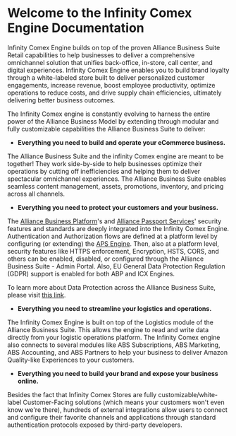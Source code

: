 # Welcome to the Infinity Comex Engine Documentation

Infinity Comex Engine builds on top of the proven Alliance Business Suite Retail capabilities to help businesses to deliver a comprehensive omnichannel solution that unifies back-office, in-store, call center, and digital experiences. Infinity Comex Engine enables you to build brand loyalty through a white-labeled store built to deliver personalized customer engagements, increase revenue, boost employee productivity, optimize operations to reduce costs, and drive supply chain efficiencies, ultimately delivering better business outcomes.

The Infinity Comex engine is constantly evolving to harness the entire power of the Alliance Business Model by extending through modular and fully customizable capabilities the Alliance Business Suite to deliver:

- **Everything you need to build and operate your eCommerce business.**

The Alliance Business Suite and the infinity Comex engine are meant to be together! They work side-by-side to help businesses optimize their operations by cutting off inefficiencies and helping them to deliver spectacular omnichannel experiences. The Alliance Business Suite enables seamless content management, assets, promotions, inventory, and pricing across all channels.

- **Everything you need to protect your customers and your business.**

The [Alliance Business Platform](/Components/Alliance-Business-Platform.md)'s and [Alliance Passport Services](/Components/Alliance-Passport-Service.md)' security features and standards are deeply integrated into the Infinity Comex Engine. Authentication and Authorization flows are defined at a platform level by configuring (or extending) the [APS Engine](/Components/Alliance-Passport-Service.md). Then, also at a platform level, security features like HTTPS enforcement, Encryption, HSTS, CORS, and others can be enabled, disabled, or configured through the Alliance Business Suite - Admin Portal. Also, EU General Data Protection Regulation (GDPR) support is enabled for both ABP and ICX Engines.

To learn more about Data Protection across the Alliance Business Suite, please visit [this link](/Security.md).

- **Everything you need to streamline your logistics and operations.**

The Infinity Comex Engine is built on top of the Logistics module of the Alliance Business Suite. This allows the engine to read and write data directly from your logistic operations platform. The Infinity Comex engine also connects to several modules like ABS Subscriptions, ABS Marketing, ABS Accounting, and ABS Partners to help your business to deliver Amazon Quality-like Experiences to your customers. 

- **Everything you need to build your brand and expose your business online.**

Besides the fact that Infinity Comex Stores are fully customizable/white-label Customer-Facing solutions (which means your customers won't even know we're there), hundreds of external integrations allow users to connect and configure their favorite channels and applications through standard authentication protocols exposed by third-party developers.

